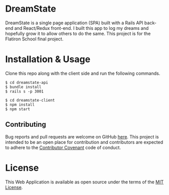 # DreamState

DreamState is a single page application (SPA) built with a Rails API back-end and React/Redux front-end. I built this app to log my dreams and hopefully grow it to allow others to do the same. This project is for the Flatiron School final project.

# Installation & Usage

Clone this repo along with the client side and run the following commands.

```
$ cd dreamstate-api
$ bundle install
$ rails s -p 3001

$ cd dreamstate-client
$ npm install
$ npm start
```

## Contributing
Bug reports and pull requests are welcome on GitHub [here](https://github.com/alecgalba/dreamstate-client). This project is intended to be an open place for contribution and contributors are expected to adhere to the [Contributor Covenant](http://contributor-covenant.org/) code of conduct.

# License
This Web Application is available as open source under the terms of the [MIT License](https://opensource.org/licenses/MIT).
